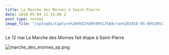 ```yaml
---
title: La Marche des Mornes à Saint-Pierre
date: 2018-05-09 11:15:00 Z
post_type: normal
image_file: "/uploads/Capture%20d%E2%80%99%C3%A9cran%202018-05-09%20%C3%A0%2007.20.58.png"
---
```


Le 12 mai La Marche des Mornes fait étape à Saint-Pierre

![marche_des_mornes_sp.png](/uploads/marche_des_mornes_sp.png)